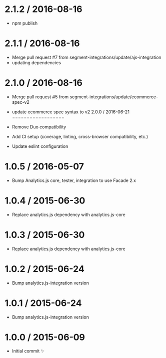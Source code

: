 
2.1.2 / 2016-08-16
==================

  * npm publish

2.1.1 / 2016-08-16
==================

  * Merge pull request #7 from segment-integrations/update/ajs-integration
  * updating dependencies

2.1.0 / 2016-08-16
==================

  * Merge pull request #5 from segment-integrations/update/ecommerce-spec-v2
  * update ecommerce spec syntax to v2
2.0.0 / 2016-06-21
==================

  * Remove Duo compatibility
  * Add CI setup (coverage, linting, cross-browser compatibility, etc.)
  * Update eslint configuration

1.0.5 / 2016-05-07
==================

  * Bump Analytics.js core, tester, integration to use Facade 2.x

1.0.4 / 2015-06-30
==================

  * Replace analytics.js dependency with analytics.js-core

1.0.3 / 2015-06-30
==================

  * Replace analytics.js dependency with analytics.js-core

1.0.2 / 2015-06-24
==================

  * Bump analytics.js-integration version

1.0.1 / 2015-06-24
==================

  * Bump analytics.js-integration version

1.0.0 / 2015-06-09
==================

  * Initial commit :sparkles:
